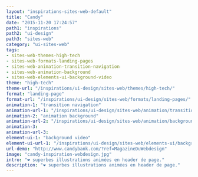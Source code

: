 ```yaml
---
layout: "inspirations-sites-web-default"
title: "Candy"
date: "2015-11-20 17:24:57"
path1: "inspirations"
path2: "ui-design"
path3: "sites-web"
category: "ui-sites-web"
tags:
- sites-web-themes-high-tech
- sites-web-formats-landing-pages
- sites-web-animation-transition-navigation
- sites-web-animation-background
- sites-web-elements-ui-background-video
theme: "high-tech"
theme-url: "/inspirations/ui-design/sites-web/themes/high-tech/"
format: "landing-page"
format-url: "/inspirations/ui-design/sites-web/formats/landing-pages/"
animation-1: "transition navigation"
animation-url-1: "/inspirations/ui-design/sites-web/animation/transition-navigation/"
animation-2: "animation background"
animation-url-2: "/inspirations/ui-design/sites-web/animation/background/"
animation-3:
animation-url-3:
element-ui-1: "background video"
element-ui-url-1: "/inspirations/ui-design/sites-web/elements-ui/background-video/"
url-demo: "http://www.candybank.com/?ref=MagazineDuWebdesign"
image: "candy-inspiration-webdesign.jpg"
intro: "❤ superbes illustrations animées en header de page."
description: "❤ superbes illustrations animées en header de page."
---
```

